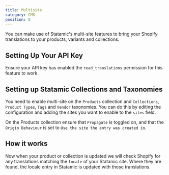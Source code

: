 ```yaml
---
title: Multisite
category: CMS
position: 8
---
```


You can make use of Statamic's multi-site features to bring your Shopify translations to your products, variants and collections.

## Setting Up Your API Key

Ensure your API key has enabled the `read_translations` permission for this feature to work.

## Setting up Statamic Collections and Taxonomies

You need to enable multi-site on the `Products` collection and `Collections`, `Product Types`, `Tags` and `Vendor` taxonomies. You can do this by editing the configuration and adding the sites you want to enable to the `sites` field.

On the Products collection ensure that `Propagate` is toggled on, and that the `Origin Behaviour` is set to `Use the site the entry was created in`.

## How it works

Now when your product or collection is updated we will check Shopify for any translations matching the `locale` of your Statamic site. Where they are found, the locale entry in Statamic is updated with those translations.
